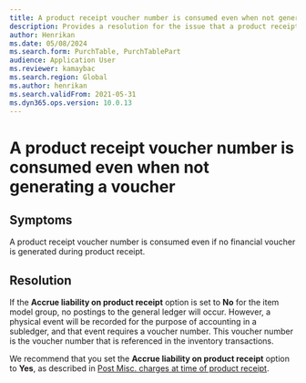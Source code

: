 ```yaml
---
title: A product receipt voucher number is consumed even when not generating a voucher
description: Provides a resolution for the issue that a product receipt voucher number is consumed even if no financial voucher is created in the product receipt.
author: Henrikan
ms.date: 05/08/2024
ms.search.form: PurchTable, PurchTablePart
audience: Application User
ms.reviewer: kamaybac
ms.search.region: Global
ms.author: henrikan
ms.search.validFrom: 2021-05-31
ms.dyn365.ops.version: 10.0.13
---
```

# A product receipt voucher number is consumed even when not generating a voucher

## Symptoms

A product receipt voucher number is consumed even if no financial voucher is generated during product receipt.

## Resolution

If the **Accrue liability on product receipt** option is set to **No** for the item model group, no postings to the general ledger will occur. However, a physical event will be recorded for the purpose of accounting in a subledger, and that event requires a voucher number. This voucher number is the voucher number that is referenced in the inventory transactions.

We recommend that you set the **Accrue liability on product receipt** option to **Yes**, as described in [Post Misc. charges at time of product receipt](https://cloudblogs.microsoft.com/dynamics365/no-audience/2014/11/11/post-misc-charges-at-time-of-product-receipt/).
